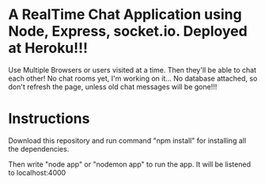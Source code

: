 # A RealTime Chat Application using Node, Express, socket.io. Deployed at Heroku!!!

Use Multiple Browsers or users visited at a time. Then they'll be able to chat each other!
No chat rooms yet, I'm working on it...
No database attached, so don't refresh the page, unless old chat messages will be gone!!!


# Instructions

Download this repository and run command "npm install" for installing all the dependencies.

Then write "node app" or "nodemon app" to run the app. It will be listened to localhost:4000
